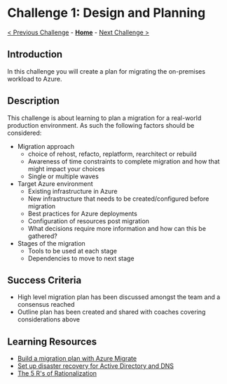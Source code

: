 # Challenge 1: Design and Planning

[< Previous Challenge](./00-lab_setup.md) - **[Home](../README.md)** - [Next Challenge >](./02-discovery.md)

## Introduction

In this challenge you will create a plan for migrating the on-premises workload to Azure. 


## Description

This challenge is about learning to plan a migration for a real-world production environment.  As such the following factors should be considered:

- Migration approach
    - choice of rehost, refacto, replatform, rearchitect or rebuild
    - Awareness of time constraints to complete migration and how that might impact your choices
    - Single or multiple waves
- Target Azure environment
    - Existing infrastructure in Azure 
    - New infrastructure that needs to be created/configured before migration
    - Best practices for Azure deployments
    - Configuration of resources post migration
    - What decisions require more information and how can this be gathered?
- Stages of the migration
    - Tools to be used at each stage
    - Dependencies to move to next stage


## Success Criteria

- High level migration plan has been discussed amongst the team and a consensus reached
- Outline plan has been created and shared with coaches covering considerations above


## Learning Resources

- [Build a migration plan with Azure Migrate](https://docs.microsoft.com/azure/migrate/concepts-migration-planning)
- [Set up disaster recovery for Active Directory and DNS](https://docs.microsoft.com/azure/site-recovery/site-recovery-active-directory)
- [The 5 R's of Rationalization](https://docs.microsoft.com/azure/cloud-adoption-framework/digital-estate/5-rs-of-rationalization)
